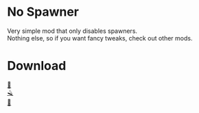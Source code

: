 # No Spawner

Very simple mod that only disables spawners.  
Nothing else, so if you want fancy tweaks, check out other mods.

# Download
[🐙](https://github.com/makaseloli/No-Spawner/releases)  
[🪒](https://www.curseforge.com/minecraft/mc-mods/no-spawner)  
[🌳](https://modrinth.com/mod/no-spawner)
